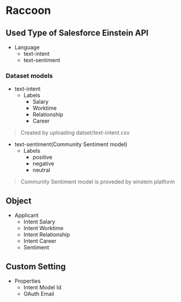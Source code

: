 # Raccoon

## Used Type of Salesforce Einstein API

 - Language
   - text-intent
   - text-sentiment

### Dataset models
- text-intent
  - Labels
    - Salary
    - Worktime
    - Relationship
    - Career

>Created by uploading datset/text-intent.csv

- text-sentiment(Community Sentiment model)
  - Labels 
    - positive
    - negative
    - neutral

>Community Sentiment model is proveded by einstein platform

## Object

 - Applicant
   - Intent Salary
   - Intent Worktime
   - Intent Relationship
   - Intent Career
   - Sentiment
   
## Custom Setting

 - Properties
   - Intent Model Id
   - OAuth Email
